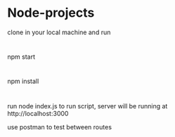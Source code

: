 # Node-projects

clone in your local machine and run
#
npm start
#
npm install 
#
run node index.js to run script,
server will be running at http://localhost:3000

use postman to test between routes
